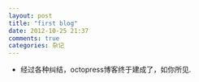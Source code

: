 ```yaml
---
layout: post
title: "first blog"
date: 2012-10-25 21:37
comments: true
categories: 杂记
---
```

- 经过各种纠结，octopress博客终于建成了，如你所见.
